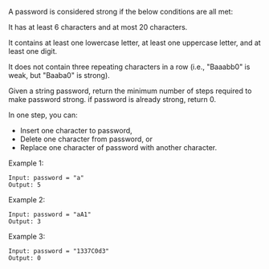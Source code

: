 A password is considered strong if the below conditions are all met:

It has at least 6 characters and at most 20 characters.

It contains at least one lowercase letter, at least one uppercase letter, and at least one digit.

It does not contain three repeating characters in a row (i.e., "Baaabb0" is weak, but "Baaba0" is strong).

Given a string password, return the minimum number of steps required to make password strong. if password is already strong, return 0.

In one step, you can:

* Insert one character to password,
* Delete one character from password, or
* Replace one character of password with another character.


Example 1:

```text
Input: password = "a"
Output: 5
```

Example 2:

```text
Input: password = "aA1"
Output: 3
```
Example 3:
```text
Input: password = "1337C0d3"
Output: 0
```
